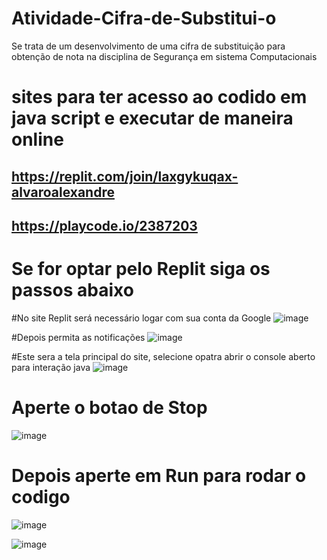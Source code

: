 # Atividade-Cifra-de-Substitui-o
Se trata de um desenvolvimento de uma cifra de substituição para obtenção de nota na disciplina de Segurança em sistema Computacionais  

# sites para ter acesso ao codido em java script e executar de maneira online 
## https://replit.com/join/laxgykuqax-alvaroalexandre
## https://playcode.io/2387203

# Se for optar pelo Replit siga os passos abaixo 

#No site Replit será necessário logar com sua conta da Google 
![image](https://github.com/user-attachments/assets/852276c9-6d36-49e8-8803-0c0c178b2e2b)

#Depois permita as notificações
![image](https://github.com/user-attachments/assets/bcfad30b-384c-4077-9a72-4022ace12fea)

#Este sera a tela principal do site, selecione opatra abrir o console aberto para interação java 
![image](https://github.com/user-attachments/assets/452a11a6-c8e8-4a76-b0c2-a6ac6a843a1d)

# Aperte o botao de Stop 
![image](https://github.com/user-attachments/assets/48ddb4a3-dd51-44d8-8865-dc9996d71616)

# Depois aperte em Run para rodar o codigo 
![image](https://github.com/user-attachments/assets/eedc50c0-db13-4389-a1a2-80e4b7f6a799)


![image](https://github.com/user-attachments/assets/b76e0d74-4858-4942-af94-579dbfeefadb)





